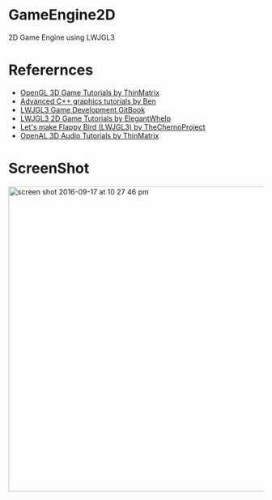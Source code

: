 # GameEngine2D
2D Game Engine using LWJGL3
# Referernces
- [OpenGL 3D Game Tutorials by ThinMatrix](https://www.youtube.com/playlist?list=PLRIWtICgwaX0u7Rf9zkZhLoLuZVfUksDP)
- [Advanced C++ graphics tutorials by Ben](https://www.youtube.com/playlist?list=PLSPw4ASQYyymu3PfG9gxywSPghnSMiOAW)
- [LWJGL3 Game Development GitBook](https://www.gitbook.com/book/lwjglgamedev/3d-game-development-with-lwjgl/details)
- [LWJGL3 2D Game Tutorials by ElegantWhelp](https://www.youtube.com/playlist?list=PLILiqflMilIxta2xKk2EftiRHD4nQGW0u)
- [Let's make Flappy Bird (LWJGL3) by TheChernoProject](https://www.youtube.com/watch?v=527bR2JHSR0)
- [OpenAL 3D Audio Tutorials by ThinMatrix](https://www.youtube.com/playlist?list=PLRIWtICgwaX2VNpAFjAZdlQw2pA1-5kU8)

# ScreenShot
<img width="602" alt="screen shot 2016-09-17 at 10 27 46 pm" src="https://cloud.githubusercontent.com/assets/21322866/18613075/3dc541f8-7d26-11e6-832b-6be20b994eb2.png">
